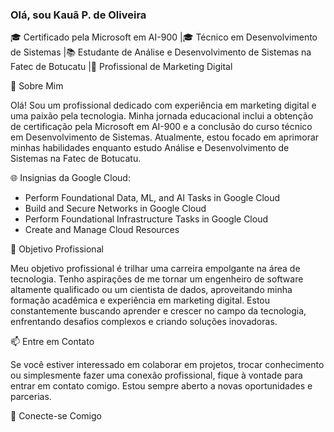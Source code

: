 ### Olá, sou Kauã P. de Oliveira

🎓 Certificado pela Microsoft em AI-900 |🎓 Técnico em Desenvolvimento de Sistemas |📚 Estudante de Análise e Desenvolvimento de Sistemas na Fatec de Botucatu |💼 Profissional de Marketing Digital

🌟 Sobre Mim

Olá! Sou um profissional dedicado com experiência em marketing digital e uma paixão pela tecnologia. Minha jornada educacional inclui a obtenção de certificação pela Microsoft em AI-900 e a conclusão do curso técnico em Desenvolvimento de Sistemas. Atualmente, estou focado em aprimorar minhas habilidades enquanto estudo Análise e Desenvolvimento de Sistemas na Fatec de Botucatu.

🌐 Insignias da Google Cloud:
- Perform Foundational Data, ML, and AI Tasks in Google Cloud
- Build and Secure Networks in Google Cloud
- Perform Foundational Infrastructure Tasks in Google Cloud
- Create and Manage Cloud Resources

🚀 Objetivo Profissional

Meu objetivo profissional é trilhar uma carreira empolgante na área de tecnologia. Tenho aspirações de me tornar um engenheiro de software altamente qualificado ou um cientista de dados, aproveitando minha formação acadêmica e experiência em marketing digital. Estou constantemente buscando aprender e crescer no campo da tecnologia, enfrentando desafios complexos e criando soluções inovadoras.

📫 Entre em Contato

Se você estiver interessado em colaborar em projetos, trocar conhecimento ou simplesmente fazer uma conexão profissional, fique à vontade para entrar em contato comigo. Estou sempre aberto a novas oportunidades e parcerias.

🔗 Conecte-se Comigo



